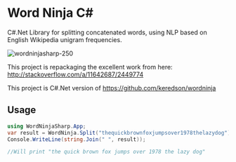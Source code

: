Word Ninja C#
==========

C#.Net Library for splitting concatenated words, using NLP based on English Wikipedia unigram frequencies.

![wordninjasharp-250](https://user-images.githubusercontent.com/1277302/229291849-d5b1b9c3-ee41-4722-a5db-c00aaa51909e.jpg)

This project is repackaging the excellent work from here: http://stackoverflow.com/a/11642687/2449774

This project is C#.Net version of https://github.com/keredson/wordninja

Usage
-----

```csharp
using WordNinjaSharp.App;
var result = WordNinja.Split("thequickbrownfoxjumpsover1978thelazydog");
Console.WriteLine(string.Join(" ", result));

//Will print "the quick brown fox jumps over 1978 the lazy dog"

```
